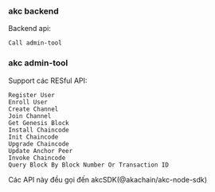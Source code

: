 ### akc backend
Backend api:
```
Call admin-tool
```

### akc admin-tool
Support các RESful API:
```
Register User
Enroll User
Create Channel
Join Channel
Get Genesis Block
Install Chaincode
Init Chaincode
Upgrade Chaincode
Update Anchor Peer
Invoke Chaincode
Query Block By Block Number Or Transaction ID
```
Các API này đều gọi đến akcSDK(@akachain/akc-node-sdk)